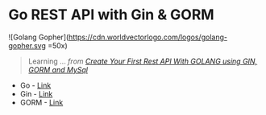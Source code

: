 # Go REST API with Gin & GORM

![Golang Gopher](https://cdn.worldvectorlogo.com/logos/golang-gopher.svg =50x)

> Learning ...
> _from [Create Your First Rest API With GOLANG using GIN, GORM and MySql](https://medium.com/wesionary-team/create-your-first-rest-api-with-golang-using-gin-gorm-and-mysql-d439bcc6f987)_

- Go - [Link](https://golang.org/)
- Gin - [Link](https://gin-gonic.com/)
- GORM - [Link](https://gorm.io/index.html)
